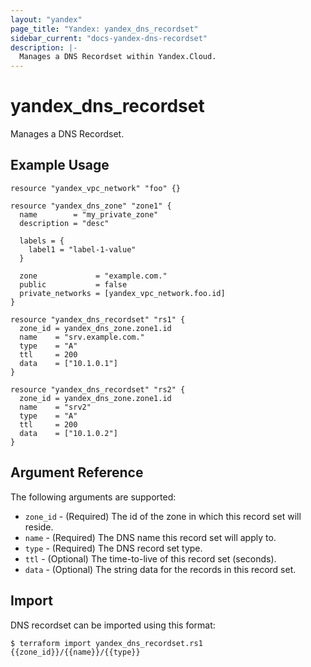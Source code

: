 ```yaml
---
layout: "yandex"
page_title: "Yandex: yandex_dns_recordset"
sidebar_current: "docs-yandex-dns-recordset"
description: |-
  Manages a DNS Recordset within Yandex.Cloud.
---
```


# yandex\_dns\_recordset

Manages a DNS Recordset.

## Example Usage

```hcl
resource "yandex_vpc_network" "foo" {}

resource "yandex_dns_zone" "zone1" {
  name        = "my_private_zone"
  description = "desc"

  labels = {
    label1 = "label-1-value"
  }

  zone             = "example.com."
  public           = false
  private_networks = [yandex_vpc_network.foo.id]
}

resource "yandex_dns_recordset" "rs1" {
  zone_id = yandex_dns_zone.zone1.id
  name    = "srv.example.com."
  type    = "A"
  ttl     = 200
  data    = ["10.1.0.1"]
}

resource "yandex_dns_recordset" "rs2" {
  zone_id = yandex_dns_zone.zone1.id
  name    = "srv2"
  type    = "A"
  ttl     = 200
  data    = ["10.1.0.2"]
}
```

## Argument Reference

The following arguments are supported:

* `zone_id` - (Required) The id of the zone in which this record set will reside.
* `name` - (Required) The DNS name this record set will apply to.
* `type` - (Required) The DNS record set type.
* `ttl` - (Optional) The time-to-live of this record set (seconds).
* `data` - (Optional) The string data for the records in this record set.

## Import

DNS recordset can be imported using this format:

```
$ terraform import yandex_dns_recordset.rs1 {{zone_id}}/{{name}}/{{type}}
```
